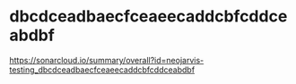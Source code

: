 # dbcdceadbaecfceaeecaddcbfcddceabdbf
https://sonarcloud.io/summary/overall?id=neojarvis-testing_dbcdceadbaecfceaeecaddcbfcddceabdbf
